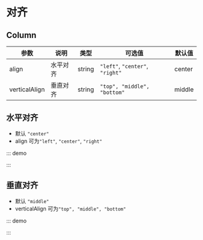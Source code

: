 # 对齐

## Column

| 参数          | 说明     | 类型   | 可选值                          | 默认值 |
| ------------- | -------- | ------ | ------------------------------- | ------ |
| align         | 水平对齐 | string | `"left"`, `"center"`, `"right"` | center |
| verticalAlign | 垂直对齐 | string | `"top", "middle", "bottom"`     | middle |

## 水平对齐

- 默认 `"center"`
- align 可为`"left"`, `"center"`, `"right"`

::: demo

<d-iframe src="/align/horizontal.html" style="min-height:220px"></d-iframe>
:::

## 垂直对齐

- 默认 `"middle"`
- verticalAlign 可为`"top", "middle", "bottom"`

::: demo

<d-iframe src="/align/vertical.html" style="min-height:280px"></d-iframe>
:::

